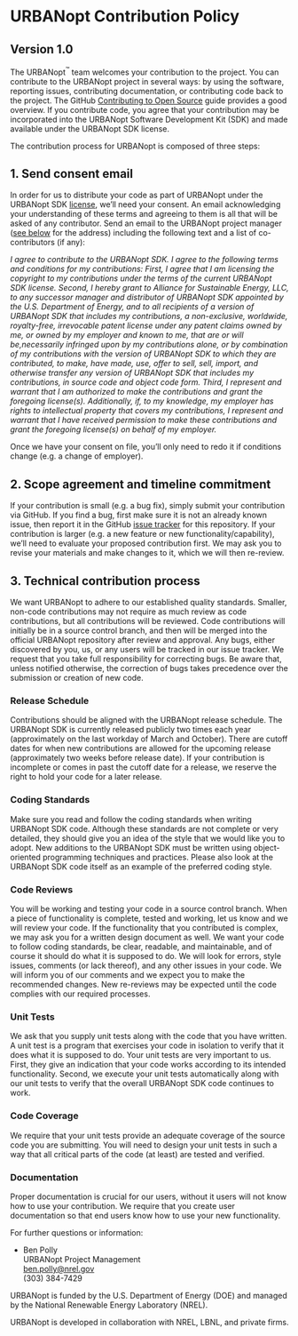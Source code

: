 # URBANopt Contribution Policy

## Version 1.0

The URBANopt<sup>&trade;</sup> team welcomes your contribution to the project. You can contribute to the URBANopt project in several ways: by using the software, reporting issues, contributing documentation, or contributing code back to the project. The GitHub [Contributing to Open Source](https://opensource.guide/how-to-contribute/) guide provides a good overview. If you contribute code, you agree that your contribution may be incorporated into the URBANopt Software Development Kit (SDK) and made available under the URBANopt SDK license.

The contribution process for URBANopt is composed of three steps:

## 1. Send consent email

In order for us to distribute your code as part of URBANopt under the URBANopt SDK [license](https://github.com/urbanopt/urbanopt-core-gem/blob/develop/LICENSE.md), we’ll need your consent. An email acknowledging your understanding of these terms and agreeing to them is all that will be asked of any contributor. Send an email to the URBANopt project manager ([see below](#documentation) for the address) including the following text and a list of co-contributors (if any):

*I agree to contribute to the URBANopt SDK. I agree to the following terms and conditions for my contributions: First, I agree that I am licensing the copyright to my contributions under the terms of the current URBANopt SDK license. Second, I hereby grant to Alliance for Sustainable Energy, LLC, to any successor manager and distributor of URBANopt SDK appointed by the U.S. Department of Energy, and to all recipients of a version of URBANopt SDK that includes my contributions, a non-exclusive, worldwide, royalty-free, irrevocable patent license under any patent claims owned by me, or owned by my employer and known to me, that are or will be,necessarily infringed upon by my contributions alone, or by combination of my contributions with the version of URBANopt SDK to which they are contributed, to make, have made, use, offer to sell, sell, import, and otherwise transfer any version of URBANopt SDK that includes my contributions, in source code and object code form. Third, I represent and warrant that I am authorized to make the contributions and grant the foregoing license(s). Additionally, if, to my knowledge, my employer has rights to intellectual property that covers my contributions, I represent and warrant that I have received permission to make these contributions and grant the foregoing license(s) on behalf of my employer.*

Once we have your consent on file, you’ll only need to redo it if conditions change (e.g. a change of employer).

## 2. Scope agreement and timeline commitment

If your contribution is small (e.g. a bug fix), simply submit your contribution via GitHub. If you find a bug, first make sure it is not an already known issue, then report it in the GitHub [issue tracker](https://github.com/urbanopt/urbanopt-core-gem/issues) for this repository. If your contribution is larger (e.g. a new feature or new functionality/capability), we’ll need to evaluate your proposed contribution first. We may ask you to revise your materials and make changes to it, which we will then re-review.

## 3. Technical contribution process

We want URBANopt to adhere to our established quality standards. Smaller, non-code contributions may not require as much review as code contributions, but all contributions will be reviewed. Code contributions will initially be in a source control branch, and then will be merged into the official URBANopt repository after review and approval. Any bugs, either discovered by you, us, or any users will be tracked in our issue tracker. We request that you take full responsibility for correcting bugs. Be aware that, unless notified otherwise, the correction of bugs takes precedence over the submission or creation of new code.

### Release Schedule

Contributions should be aligned with the URBANopt release schedule. The URBANopt SDK is currently released publicly two times each year (approximately on the last workday of March and October). There are cutoff dates for when new contributions are allowed for the upcoming release (approximately two weeks before release date). If your contribution is incomplete or comes in past the cutoff date for a release, we reserve the right to hold your code for a later release.

### Coding Standards

Make sure you read and follow the coding standards when writing URBANopt SDK code. Although these standards are not complete or very detailed, they should give you an idea of the style that we would like you to adopt. New additions to the URBANopt SDK must be written using object-oriented programming techniques and practices. Please also look at the URBANopt SDK code itself as an example of the preferred coding style.

### Code Reviews

You will be working and testing your code in a source control branch. When a piece of functionality is complete, tested and working, let us know and we will review your code. If the functionality that you contributed is complex, we may ask you for a written design document as well. We want your code to follow coding standards, be clear, readable, and maintainable, and of course it should do what it is supposed to do. We will look for errors, style issues, comments (or lack thereof), and any other issues in your code. We will inform you of our comments and we expect you to make the recommended changes. New re-reviews may be expected until the code complies with our required processes.

### Unit Tests

We ask that you supply unit tests along with the code that you have written. A unit test is a program that exercises your code in isolation to verify that it does what it is supposed to do. Your unit tests are very important to us. First, they give an indication that your code works according to its intended functionality. Second, we execute your unit tests automatically along with our unit tests to verify that the overall URBANopt SDK code continues to work.

### Code Coverage

We require that your unit tests provide an adequate coverage of the source code you are submitting. You will need to design your unit tests in such a way that all critical parts of the code (at least) are tested and verified.

### Documentation

Proper documentation is crucial for our users, without it users will not know how to use your contribution. We require that you create user documentation so that end users know how to use your new functionality.

For further questions or information:

- Ben Polly\
URBANopt Project Management\
ben.polly@nrel.gov\
(303) 384-7429

URBANopt is funded by the U.S. Department of Energy (DOE) and managed by the National Renewable Energy Laboratory (NREL).

URBANopt is developed in collaboration with NREL, LBNL, and private firms.
